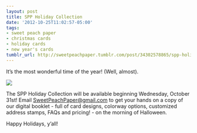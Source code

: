 ```yaml
---
layout: post
title: SPP Holiday Collection
date: '2012-10-25T11:02:57-05:00'
tags:
- sweet peach paper
- christmas cards
- holiday cards
- new year's cards
tumblr_url: http://sweetpeachpaper.tumblr.com/post/34302578865/spp-holiday-collection
---
```

It’s the most wonderful time of the year! (Well, almost). 

![](http://media.tumblr.com/tumblr_mcgk26ILAI1qe032t.png)

The SPP Holiday Collection will be available beginning Wednesday, October 31st! Email <SweetPeachPaper@gmail.com> to get your hands on a copy of our digital booklet - full of card designs, colorway options, customized address stamps, FAQs and pricing! - on the morning of Halloween.

Happy Holidays, y’all!
